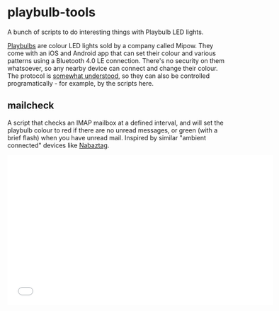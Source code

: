 # playbulb-tools
A bunch of scripts to do interesting things with Playbulb LED lights.

[Playbulbs](http://www.playbulb.com/en/index.html) are colour LED lights sold by a company called Mipow. They come with an iOS and Android app that can set their colour and various patterns using a Bluetooth 4.0 LE connection. There's no security on them whatsoever, so any nearby device can connect and change their colour. The protocol is [somewhat understood](https://pdominique.wordpress.com/2015/01/02/hacking-playbulb-candles/), so they can also be controlled programatically - for example, by the scripts here.

## mailcheck

A script that checks an IMAP mailbox at a defined interval, and will set the playbulb colour to red if there are no unread messages, or green (with a brief flash) when you have unread mail. Inspired by similar "ambient connected" devices like [Nabaztag](https://en.wikipedia.org/wiki/Nabaztag).

<center><iframe src="//player.vimeo.com/video/119624218" width="600" height="338" frameborder="0" webkitallowfullscreen="" mozallowfullscreen="" allowfullscreen=""></iframe></center>
